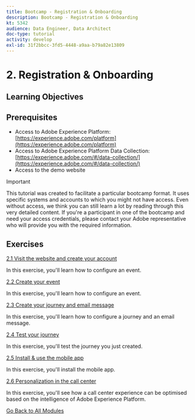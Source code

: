 ```yaml
---
title: Bootcamp - Registration & Onboarding
description: Bootcamp - Registration & Onboarding
kt: 5342
audience: Data Engineer, Data Architect
doc-type: tutorial
activity: develop
exl-id: 31f2bbcc-3fd5-4448-a9aa-b79a82e13809
---
```

# 2. Registration & Onboarding

## Learning Objectives

## Prerequisites

- Access to Adobe Experience Platform: [https://experience.adobe.com/platform](https://experience.adobe.com/platform)
- Access to Adobe Experience Platform Data Collection: [https://experience.adobe.com/#/data-collection/](https://experience.adobe.com/#/data-collection/)
- Access to the demo website

>[!IMPORTANT]
>
>This tutorial was created to facilitate a particular bootcamp format. It uses specific systems and accounts to which you might not have access. Even without access, we think you can still learn a lot by reading through this very detailed content. If you're a participant in one of the bootcamp and need your access credentials, please contact your Adobe representative who will provide you with the required information.

## Exercises

[2.1 Visit the website and create your account](./ex1.md)

In this exercise, you'll learn how to configure an event.

[2.2 Create your event](./ex2.md)

In this exercise, you'll learn how to configure an event.

[2.3 Create your journey and email message](./ex3.md)

In this exercise, you'll learn how to configure a journey and an email message.

[2.4 Test your journey](./ex4.md)

In this exercise, you'll test the journey you just created.

[2.5 Install & use the mobile app](./ex5.md)

In this exercise, you'll install the mobile app.

[2.6 Personalization in the call center](./ex6.md)

In this exercise, you'll see how a call center experience can be optimised based on the intelligence of Adobe Experience Platform.

[Go Back to All Modules](../../overview.md)
